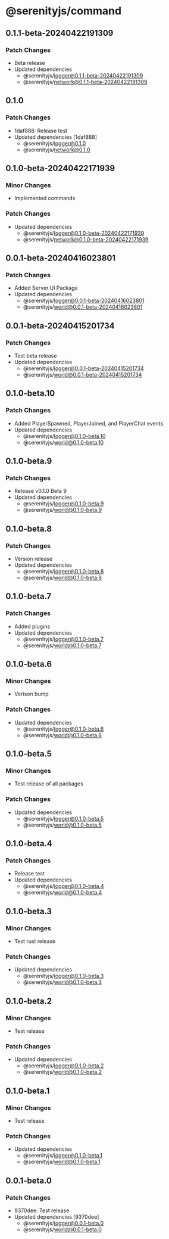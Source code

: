 # @serenityjs/command

## 0.1.1-beta-20240422191309

### Patch Changes

- Beta release
- Updated dependencies
  - @serenityjs/logger@0.1.1-beta-20240422191309
  - @serenityjs/network@0.1.1-beta-20240422191309

## 0.1.0

### Patch Changes

- 1daf888: Release test
- Updated dependencies [1daf888]
  - @serenityjs/logger@0.1.0
  - @serenityjs/network@0.1.0

## 0.1.0-beta-20240422171939

### Minor Changes

- Implemented commands

### Patch Changes

- Updated dependencies
  - @serenityjs/logger@0.1.0-beta-20240422171939
  - @serenityjs/network@0.1.0-beta-20240422171939

## 0.0.1-beta-20240416023801

### Patch Changes

- Added Server Ui Package
- Updated dependencies
  - @serenityjs/logger@0.0.1-beta-20240416023801
  - @serenityjs/world@0.0.1-beta-20240416023801

## 0.0.1-beta-20240415201734

### Patch Changes

- Test beta release
- Updated dependencies
  - @serenityjs/logger@0.0.1-beta-20240415201734
  - @serenityjs/world@0.0.1-beta-20240415201734

## 0.1.0-beta.10

### Patch Changes

- Added PlayerSpawned, PlayerJoined, and PlayerChat events
- Updated dependencies
  - @serenityjs/logger@0.1.0-beta.10
  - @serenityjs/world@0.1.0-beta.10

## 0.1.0-beta.9

### Patch Changes

- Release v0.1.0 Beta 9
- Updated dependencies
  - @serenityjs/logger@0.1.0-beta.9
  - @serenityjs/world@0.1.0-beta.9

## 0.1.0-beta.8

### Patch Changes

- Version release
- Updated dependencies
  - @serenityjs/logger@0.1.0-beta.8
  - @serenityjs/world@0.1.0-beta.8

## 0.1.0-beta.7

### Patch Changes

- Added plugins
- Updated dependencies
  - @serenityjs/logger@0.1.0-beta.7
  - @serenityjs/world@0.1.0-beta.7

## 0.1.0-beta.6

### Minor Changes

- Verison bump

### Patch Changes

- Updated dependencies
  - @serenityjs/logger@0.1.0-beta.6
  - @serenityjs/world@0.1.0-beta.6

## 0.1.0-beta.5

### Minor Changes

- Test release of all packages

### Patch Changes

- Updated dependencies
  - @serenityjs/logger@0.1.0-beta.5
  - @serenityjs/world@0.1.0-beta.5

## 0.1.0-beta.4

### Patch Changes

- Release test
- Updated dependencies
  - @serenityjs/logger@0.1.0-beta.4
  - @serenityjs/world@0.1.0-beta.4

## 0.1.0-beta.3

### Minor Changes

- Test rust release

### Patch Changes

- Updated dependencies
  - @serenityjs/logger@0.1.0-beta.3
  - @serenityjs/world@0.1.0-beta.3

## 0.1.0-beta.2

### Minor Changes

- Test release

### Patch Changes

- Updated dependencies
  - @serenityjs/logger@0.1.0-beta.2
  - @serenityjs/world@0.1.0-beta.2

## 0.1.0-beta.1

### Minor Changes

- Test release

### Patch Changes

- Updated dependencies
  - @serenityjs/logger@0.1.0-beta.1
  - @serenityjs/world@0.1.0-beta.1

## 0.0.1-beta.0

### Patch Changes

- 9370dee: Test release
- Updated dependencies [9370dee]
  - @serenityjs/logger@0.0.1-beta.0
  - @serenityjs/world@0.0.1-beta.0
